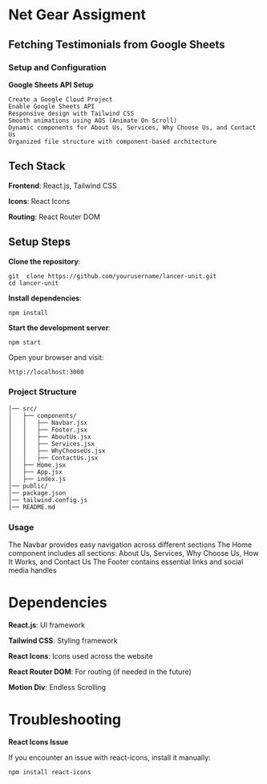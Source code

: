 # Net Gear Assigment 

## Fetching Testimonials from Google Sheets
### Setup and Configuration

**Google Sheets API Setup**


```bin
Create a Google Cloud Project
Enable Google Sheets API
Responsive design with Tailwind CSS
Smooth animations using AOS (Animate On Scroll)
Dynamic components for About Us, Services, Why Choose Us, and Contact Us
Organized file structure with component-based architecture
```

## Tech Stack

**Frontend**: React.js, Tailwind CSS

**Icons**: React Icons

**Routing**: React Router DOM



## Setup Steps

**Clone the repository**:

```bin
git  clone https://github.com/yourusername/lancer-unit.git
cd lancer-unit
```
**Install dependencies**:
```bin 
npm install
```
**Start the development server**:
```bin 
npm start
```
Open your browser and visit:
```bin
http://localhost:3000 
```

### Project Structure

```bin
│── src/
│   ├── components/
│   │   ├── Navbar.jsx
│   │   ├── Footer.jsx
│   │   ├── AboutUs.jsx
│   │   ├── Services.jsx
│   │   ├── WhyChooseUs.jsx
│   │   ├── ContactUs.jsx
│   ├── Home.jsx
│   ├── App.jsx
│   ├── index.js
│── public/
│── package.json
│── tailwind.config.js
│── README.md
```
### Usage

The Navbar provides easy navigation across different sections
The Home component includes all sections: About Us, Services, Why Choose Us, How It Works, and Contact Us
The Footer contains essential links and social media handles

# Dependencies

**React.js**: UI framework

**Tailwind CSS**: Styling framework

**React Icons**: Icons used across the website

**React Router DOM**: For routing (if needed in the future)

**Motion Div**: Endless Scrolling 

# Troubleshooting
**React Icons Issue**

If you encounter an issue with react-icons, install it manually:
```bin
npm install react-icons
```
